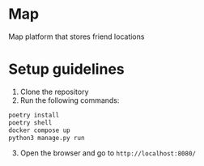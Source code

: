 # Map

Map platform that stores friend locations

# Setup guidelines

1. Clone the repository
2. Run the following commands:

```bash
poetry install
poetry shell
docker compose up
python3 manage.py run
```

3. Open the browser and go to `http://localhost:8080/`
